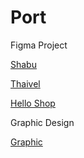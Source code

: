 # Port
Figma Project
<p><a href= https://www.figma.com/design/FZHwrYonjIH69m7aVCpZQg/susu?node-id=0-1&node-type=canvas&t=nu8JMMlYrX5sFB1v-0> Shabu </a></p>
<p><a href= https://www.figma.com/design/jx6iV37OWRngHFwLCfbed8/Thaivel?node-id=0-1&node-type=canvas&t=5s502xNmcS8ZqETd-0> Thaivel </a></p>
<p><a href= https://www.figma.com/design/CTeV2zyrrUrKxud6umP9bj/Hello-Shop?node-id=0-1&node-type=canvas&t=mmmEz1C9nx6qmy26-0> Hello Shop </a></p>
Graphic Design
<p><a href= https://drive.google.com/drive/u/0/folders/1tJBsZCNFfMW6D8NxXhSEEbtYCwlBP03O> Graphic </a></p>
